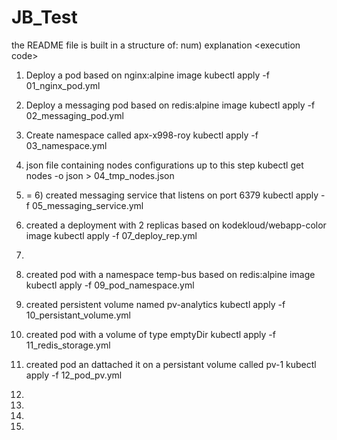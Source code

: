 # JB_Test
the README file is built in a structure of:
num) explanation
\<execution code\>


1) Deploy a pod based on nginx:alpine image
kubectl apply -f 01_nginx_pod.yml

2) Deploy a messaging pod based on redis:alpine image
kubectl apply -f 02_messaging_pod.yml

3) Create namespace called apx-x998-roy
kubectl apply -f 03_namespace.yml

4) json file containing nodes configurations up to this step
kubectl get nodes -o json > 04_tmp_nodes.json

5) = 6) created messaging service that listens on port 6379
kubectl apply -f 05_messaging_service.yml

7) created a deployment with 2 replicas based on kodekloud/webapp-color image
kubectl apply -f 07_deploy_rep.yml

8) 

9) created pod with a namespace temp-bus based on redis:alpine image
kubectl apply -f 09_pod_namespace.yml

10) created persistent volume named pv-analytics
kubectl apply -f 10_persistant_volume.yml

11) created pod with a volume of type emptyDir
kubectl apply -f 11_redis_storage.yml

12) created pod an dattached it on a persistant volume called pv-1
kubectl apply -f 12_pod_pv.yml

13) 

14) 

15) 

16) 


